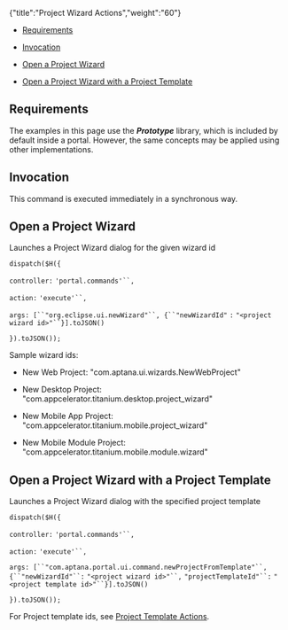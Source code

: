 {"title":"Project Wizard Actions","weight":"60"}

* [Requirements](#Requirements)

* [Invocation](#Invocation)

* [Open a Project Wizard](#OpenaProjectWizard)

* [Open a Project Wizard with a Project Template](#OpenaProjectWizardwithaProjectTemplate)


## Requirements

The examples in this page use the **_Prototype_** library, which is included by default inside a portal. However, the same concepts may be applied using other implementations.

## Invocation

This command is executed immediately in a synchronous way.

## Open a Project Wizard

Launches a Project Wizard dialog for the given wizard id

`dispatch($H({`

`controller:` `'portal.commands'``,`

`action:` `'execute'``,`

`args: [``"org.eclipse.ui.newWizard"``, {``"newWizardId"` `:` `"<project wizard id>"``}].toJSON()`

`}).toJSON());`

Sample wizard ids:

* New Web Project: "com.aptana.ui.wizards.NewWebProject"

* New Desktop Project: "com.appcelerator.titanium.desktop.project\_wizard"

* New Mobile App Project: "com.appcelerator.titanium.mobile.project\_wizard"

* New Mobile Module Project: "com.appcelerator.titanium.mobile.module.wizard"


## Open a Project Wizard with a Project Template

Launches a Project Wizard dialog with the specified project template

`dispatch($H({`

`controller:` `'portal.commands'``,`

`action:` `'execute'``,`

`args: [``"com.aptana.portal.ui.command.newProjectFromTemplate"``, {``"newWizardId"``:` `"<project wizard id>"``,` `"projectTemplateId"``:` `"<project template id>"``}].toJSON()`

`}).toJSON());`

For Project template ids, see [Project Template Actions](/docs/appc/Axway_Appcelerator_Studio/Axway_Appcelerator_Studio_Guide/SDK/Portal_Framework/Controllers_and_Actions/Project_Template_Actions/).
